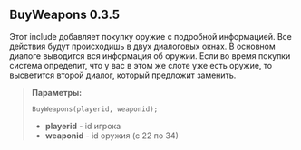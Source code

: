 BuyWeapons 0.3.5
----------------
Этот include добавляет покупку оружие с подробной информацией. Все действия будут происходишь в двух диалоговых окнах. В основном диалоге выводится вся информация об оружии. Если во время покупки система определит, что у вас в этом же слоте уже есть оружие, то высветится второй диалог, который предложит заменить.

> **Параметры:**
> 
> ```BuyWeapons(playerid, weaponid);```
> 
> * **playerid** - id игрока
> * **weaponid** - id оружия (с 22 по 34)
